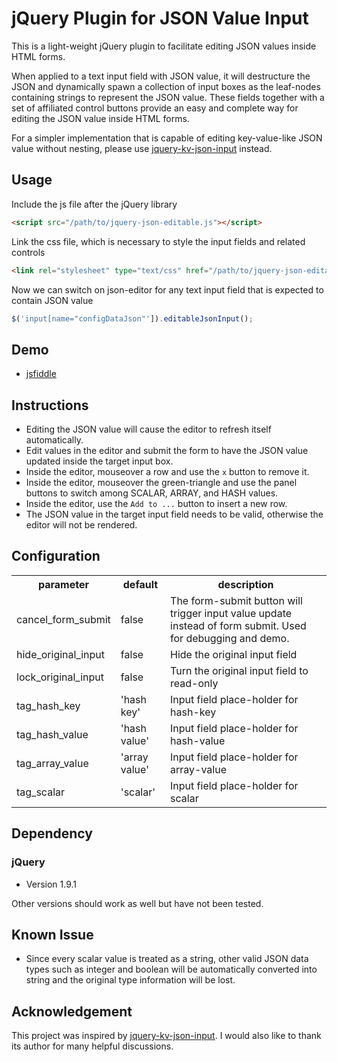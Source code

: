 # jQuery Plugin for JSON Value Input 

This is a light-weight jQuery plugin to facilitate editing JSON values inside HTML forms.

When applied to a text input field with JSON value, it will destructure the JSON and dynamically spawn a collection of input boxes as the leaf-nodes containing strings to represent the JSON value. These fields together with a set of affiliated control buttons provide an easy and complete way for editing the JSON value inside HTML forms.

For a simpler implementation that is capable of editing key-value-like JSON value without nesting, 
please use [jquery-kv-json-input](https://github.com/whuhacker/jquery-kv-json-input) instead.


## Usage

Include the js file after the jQuery library

``` html
<script src="/path/to/jquery-json-editable.js"></script>
```

Link the css file, which is necessary to style the input fields and related controls


``` html
<link rel="stylesheet" type="text/css" href="/path/to/jquery-json-editable.css">
```

Now we can switch on json-editor for any text input field that is expected to contain JSON value

``` javascript
$('input[name="configDataJson"']).editableJsonInput();
```

## Demo

* [jsfiddle](http://jsfiddle.net/7m0x29m3/16/)



## Instructions

* Editing the JSON value will cause the editor to refresh itself automatically.
* Edit values in the editor and submit the form to have the JSON value updated inside the target input box.
* Inside the editor, mouseover a row and use the `x` button to remove it.
* Inside the editor, mouseover the green-triangle and use the panel buttons to switch among SCALAR, ARRAY, and HASH values.
* Inside the editor, use the `Add to ...` button to insert a new row.
* The JSON value in the target input field needs to be valid, otherwise the editor will not be rendered.


## Configuration

<table>
<tr>
<th>parameter</th>
<th>default </th>
<th>description </th>
</tr>
<tr>
<td>cancel_form_submit</td><td>false</td><td>The form-submit button will trigger input value update instead of form submit. Used for debugging and demo. </td>
</tr>
<tr>
<td>hide_original_input</td><td>false</td><td>Hide the original input field</td>
</tr>
<tr>
<td>lock_original_input</td><td>false</td><td>Turn the original input field to read-only </td>
</tr>
<tr>
<td>tag_hash_key</td><td>'hash key'</td><td>Input field place-holder for hash-key</td>
</tr>
<tr>
<td>tag_hash_value</td><td>'hash value'</td><td>Input field place-holder for hash-value</td>
</tr>
<tr>
<td>tag_array_value</td><td>'array value'</td><td>Input field place-holder for array-value</td>
</tr>
<tr>
<td>tag_scalar</td><td>'scalar'</td><td>Input field place-holder for scalar</td>
</tr>
</table>

## Dependency

### jQuery

* Version 1.9.1

Other versions should work as well but have not been tested.

## Known Issue

* Since every scalar value is treated as a string, other valid JSON data types such as 
integer and boolean will be automatically converted into string and the original
type information will be lost.


## Acknowledgement

This project was inspired by [jquery-kv-json-input](https://github.com/whuhacker/jquery-kv-json-input).
I would also like to thank its author for many helpful discussions.

